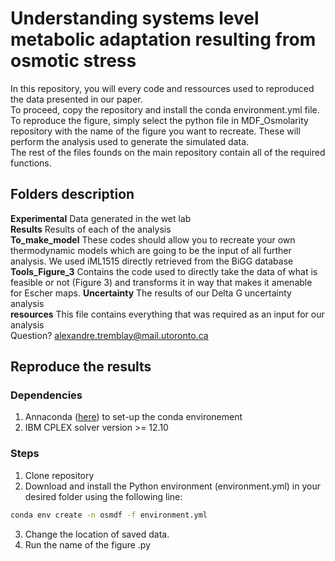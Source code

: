 # Understanding systems level metabolic adaptation resulting from osmotic stress
In this repository, you will every code and ressources used to reproduced the data presented in our paper.\
To proceed, copy the repository and install the conda environment.yml file.\
To reproduce the figure, simply select the python file in MDF_Osmolarity repository with the name of the figure you want to recreate. These will perform the analysis used to generate the simulated data.\
The rest of the files founds on the main repository contain all of the required functions.

## Folders description
**Experimental** Data generated in the wet lab\
**Results** Results of each of the analysis\
**To_make_model** These codes should allow you to recreate your own thermodynamic models which are going to be the input of all further analysis. We used iML1515 directly retrieved from the BiGG database\
**Tools_Figure_3** Contains the code used to directly take the data of what is feasible or not (Figure 3) and transforms it in way that makes it amenable for Escher maps.
**Uncertainty** The results of our Delta G uncertainty analysis\
**resources** This file contains everything that was required as an input for our analysis\
Question? alexandre.tremblay@mail.utoronto.ca

## Reproduce the results
### Dependencies
1. Annaconda ([here](https://www.anaconda.com/)) to set-up the conda environement
2. IBM CPLEX solver version >= 12.10
### Steps
1. Clone repository
2. Download and install the Python environment (environment.yml) in your desired folder using the following line:
```sh
conda env create -n osmdf -f environment.yml
```
3. Change the location of saved data.
4. Run the name of the figure .py








